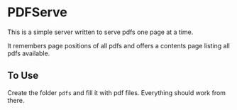 # PDFServe

This is a simple server written to serve pdfs one page at a time.

It remembers page positions of all pdfs and offers a contents page
listing all pdfs available.

## To Use

Create the folder `pdfs` and fill it with pdf files.
Everything should work from there.
